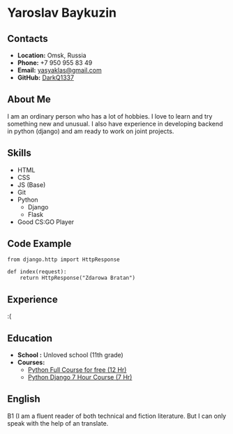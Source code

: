 # Yaroslav Baykuzin

## Contacts
- **Location:** Omsk, Russia
- **Phone:** +7 950 955 83 49
- **Email:** yasyaklas@gmail.com
- **GitHub:** [DarkQ1337](https://github.com/DarkQ1337)


## About Me
I am an ordinary person who has a lot of hobbies. I love to learn and try something new and unusual. I also have experience in developing backend in python (django) and am ready to work on joint projects.

## Skills

 - HTML
 - CSS
 - JS (Base)
 - Git
 - Python
	 - Django
	 - Flask
 - Good CS:GO Player

## Code Example
```
from django.http import HttpResponse

def index(request):
    return HttpResponse("Zdarowa Bratan")
```

## Experience

:( 

## Education

 - **School :** Unloved school (11th grade)
 - **Courses:** 
	 - [Python Full Course for free (12 Hr)](https://www.youtube.com/watch?v=XKHEtdqhLK8)
	 - [Python Django 7 Hour Course (7 Hr)](https://youtu.be/PtQiiknWUcI)

## English
B1 (I am a fluent reader of both technical and fiction literature. But I can only speak with the help of an translate.
